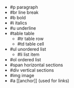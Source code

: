 - #p paragraph
- #br line break
- #b bold
- #i italics
- #u underline
- #table table 
	- #tr table row
	- #td table cell
- #ul unordered list
	- #li list item
- #ol ordered list
- #span horizontal sections
- #div vertical sections
- #img image
- #a [[anchor]] (used for links)